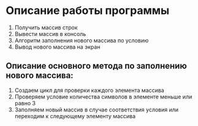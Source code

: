 # Описание работы программы

 1. Получить массив строк
 2. Вывести массив в консоль
 3. Алгоритм заполнения нового массива по условию
 4. Вывод нового массива на экран

## Описание основного метода по заполнению нового массива:

1. Создаем цикл для проверки каждого элемента массива
2. Проверяем условие количества символов в элементе меньше или равно 3
3. Заполняем новый массив в случае соответствия условия или переходим к следующему элементу массива
